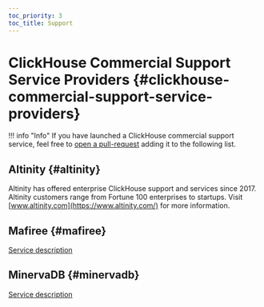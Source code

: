 ```yaml
---
toc_priority: 3
toc_title: Support
---
```


# ClickHouse Commercial Support Service Providers {#clickhouse-commercial-support-service-providers}

!!! info "Info" If you have launched a ClickHouse commercial support service, feel free to [open a pull-request](https://github.com/ClickHouse/ClickHouse/edit/master/docs/en/commercial/support.md) adding it to the following list.

## Altinity {#altinity}

Altinity has offered enterprise ClickHouse support and services since 2017. Altinity customers range from Fortune 100 enterprises to startups. Visit [www.altinity.com](https://www.altinity.com/) for more information.

## Mafiree {#mafiree}

[Service description](http://mafiree.com/clickhouse-analytics-services.php)

## MinervaDB {#minervadb}

[Service description](https://minervadb.com/index.php/clickhouse-consulting-and-support-by-minervadb/)
